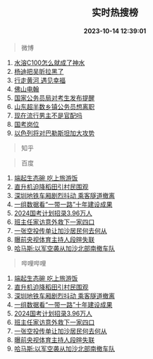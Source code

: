 <div align="center"><h2>实时热搜榜</h2><h4>2023-10-14 12:39:01</h4></div>

> 微博  

1. [水溶C100怎么就成了神水](https://s.weibo.com/weibo?q=%E6%B0%B4%E6%BA%B6C100%E6%80%8E%E4%B9%88%E5%B0%B1%E6%88%90%E4%BA%86%E7%A5%9E%E6%B0%B4&t=31&band_rank=1&Refer=top)<br />
2. [杨迪把吴昕拉黑了](https://s.weibo.com/weibo?q=%23%E6%9D%A8%E8%BF%AA%E6%8A%8A%E5%90%B4%E6%98%95%E6%8B%89%E9%BB%91%E4%BA%86%23&t=31&band_rank=2&Refer=top)<br />
3. [行走黄河 遇见幸福](https://s.weibo.com/weibo?q=%23%E8%A1%8C%E8%B5%B0%E9%BB%84%E6%B2%B3%20%E9%81%87%E8%A7%81%E5%B9%B8%E7%A6%8F%23&t=31&band_rank=3&Refer=top)<br />
4. [佛山电翰](https://s.weibo.com/weibo?q=%E4%BD%9B%E5%B1%B1%E7%94%B5%E7%BF%B0&t=31&band_rank=4&Refer=top)<br />
5. [国家公务员局对考生发布提醒](https://s.weibo.com/weibo?q=%23%E5%9B%BD%E5%AE%B6%E5%85%AC%E5%8A%A1%E5%91%98%E5%B1%80%E5%AF%B9%E8%80%83%E7%94%9F%E5%8F%91%E5%B8%83%E6%8F%90%E9%86%92%23&t=31&band_rank=5&Refer=top)<br />
6. [山东超半数乡镇公务员想离职](https://s.weibo.com/weibo?q=%23%E5%B1%B1%E4%B8%9C%E8%B6%85%E5%8D%8A%E6%95%B0%E4%B9%A1%E9%95%87%E5%85%AC%E5%8A%A1%E5%91%98%E6%83%B3%E7%A6%BB%E8%81%8C%23&t=31&band_rank=6&Refer=top)<br />
7. [现在流行男主不是官配吗](https://s.weibo.com/weibo?q=%23%E7%8E%B0%E5%9C%A8%E6%B5%81%E8%A1%8C%E7%94%B7%E4%B8%BB%E4%B8%8D%E6%98%AF%E5%AE%98%E9%85%8D%E5%90%97%23&t=31&band_rank=7&Refer=top)<br />
8. [国考岗位](https://s.weibo.com/weibo?q=%E5%9B%BD%E8%80%83%E5%B2%97%E4%BD%8D&t=31&band_rank=8&Refer=top)<br />
9. [以色列将对巴勒斯坦加大攻势](https://s.weibo.com/weibo?q=%23%E4%BB%A5%E8%89%B2%E5%88%97%E5%B0%86%E5%AF%B9%E5%B7%B4%E5%8B%92%E6%96%AF%E5%9D%A6%E5%8A%A0%E5%A4%A7%E6%94%BB%E5%8A%BF%23&t=31&band_rank=9&Refer=top)<br />

> 知乎  


> 百度  

1. [端起生态碗 吃上旅游饭](https://www.baidu.com/s?wd=%E7%AB%AF%E8%B5%B7%E7%94%9F%E6%80%81%E7%A2%97+%E5%90%83%E4%B8%8A%E6%97%85%E6%B8%B8%E9%A5%AD&sa=fyb_news&rsv_dl=fyb_news)<br />
2. [直升机迫降稻田引村民围观](https://www.baidu.com/s?wd=%E7%9B%B4%E5%8D%87%E6%9C%BA%E8%BF%AB%E9%99%8D%E7%A8%BB%E7%94%B0%E5%BC%95%E6%9D%91%E6%B0%91%E5%9B%B4%E8%A7%82&sa=fyb_news&rsv_dl=fyb_news)<br />
3. [深圳地铁车厢剧烈抖动 乘客隧道撤离](https://www.baidu.com/s?wd=%E6%B7%B1%E5%9C%B3%E5%9C%B0%E9%93%81%E8%BD%A6%E5%8E%A2%E5%89%A7%E7%83%88%E6%8A%96%E5%8A%A8+%E4%B9%98%E5%AE%A2%E9%9A%A7%E9%81%93%E6%92%A4%E7%A6%BB&sa=fyb_news&rsv_dl=fyb_news)<br />
4. [一组数据看“一带一路”十年建设成果](https://www.baidu.com/s?wd=%E4%B8%80%E7%BB%84%E6%95%B0%E6%8D%AE%E7%9C%8B%E2%80%9C%E4%B8%80%E5%B8%A6%E4%B8%80%E8%B7%AF%E2%80%9D%E5%8D%81%E5%B9%B4%E5%BB%BA%E8%AE%BE%E6%88%90%E6%9E%9C&sa=fyb_news&rsv_dl=fyb_news)<br />
5. [2024国考计划招录3.96万人](https://www.baidu.com/s?wd=2024%E5%9B%BD%E8%80%83%E8%AE%A1%E5%88%92%E6%8B%9B%E5%BD%953.96%E4%B8%87%E4%BA%BA&sa=fyb_news&rsv_dl=fyb_news)<br />
6. [班主任家访意外救下一家四口](https://www.baidu.com/s?wd=%E7%8F%AD%E4%B8%BB%E4%BB%BB%E5%AE%B6%E8%AE%BF%E6%84%8F%E5%A4%96%E6%95%91%E4%B8%8B%E4%B8%80%E5%AE%B6%E5%9B%9B%E5%8F%A3&sa=fyb_news&rsv_dl=fyb_news)<br />
7. [一张空投传单让加沙居民何去何从](https://www.baidu.com/s?wd=%E4%B8%80%E5%BC%A0%E7%A9%BA%E6%8A%95%E4%BC%A0%E5%8D%95%E8%AE%A9%E5%8A%A0%E6%B2%99%E5%B1%85%E6%B0%91%E4%BD%95%E5%8E%BB%E4%BD%95%E4%BB%8E&sa=fyb_news&rsv_dl=fyb_news)<br />
8. [曝前央视体育主持人段暄失联](https://www.baidu.com/s?wd=%E6%9B%9D%E5%89%8D%E5%A4%AE%E8%A7%86%E4%BD%93%E8%82%B2%E4%B8%BB%E6%8C%81%E4%BA%BA%E6%AE%B5%E6%9A%84%E5%A4%B1%E8%81%94&sa=fyb_news&rsv_dl=fyb_news)<br />
9. [哈马斯:以军空袭从加沙北部南撤车队](https://www.baidu.com/s?wd=%E5%93%88%E9%A9%AC%E6%96%AF%3A%E4%BB%A5%E5%86%9B%E7%A9%BA%E8%A2%AD%E4%BB%8E%E5%8A%A0%E6%B2%99%E5%8C%97%E9%83%A8%E5%8D%97%E6%92%A4%E8%BD%A6%E9%98%9F&sa=fyb_news&rsv_dl=fyb_news)<br />

> 哔哩哔哩  

1. [端起生态碗 吃上旅游饭](https://www.baidu.com/s?wd=%E7%AB%AF%E8%B5%B7%E7%94%9F%E6%80%81%E7%A2%97+%E5%90%83%E4%B8%8A%E6%97%85%E6%B8%B8%E9%A5%AD&sa=fyb_news&rsv_dl=fyb_news)<br />
2. [直升机迫降稻田引村民围观](https://www.baidu.com/s?wd=%E7%9B%B4%E5%8D%87%E6%9C%BA%E8%BF%AB%E9%99%8D%E7%A8%BB%E7%94%B0%E5%BC%95%E6%9D%91%E6%B0%91%E5%9B%B4%E8%A7%82&sa=fyb_news&rsv_dl=fyb_news)<br />
3. [深圳地铁车厢剧烈抖动 乘客隧道撤离](https://www.baidu.com/s?wd=%E6%B7%B1%E5%9C%B3%E5%9C%B0%E9%93%81%E8%BD%A6%E5%8E%A2%E5%89%A7%E7%83%88%E6%8A%96%E5%8A%A8+%E4%B9%98%E5%AE%A2%E9%9A%A7%E9%81%93%E6%92%A4%E7%A6%BB&sa=fyb_news&rsv_dl=fyb_news)<br />
4. [一组数据看“一带一路”十年建设成果](https://www.baidu.com/s?wd=%E4%B8%80%E7%BB%84%E6%95%B0%E6%8D%AE%E7%9C%8B%E2%80%9C%E4%B8%80%E5%B8%A6%E4%B8%80%E8%B7%AF%E2%80%9D%E5%8D%81%E5%B9%B4%E5%BB%BA%E8%AE%BE%E6%88%90%E6%9E%9C&sa=fyb_news&rsv_dl=fyb_news)<br />
5. [2024国考计划招录3.96万人](https://www.baidu.com/s?wd=2024%E5%9B%BD%E8%80%83%E8%AE%A1%E5%88%92%E6%8B%9B%E5%BD%953.96%E4%B8%87%E4%BA%BA&sa=fyb_news&rsv_dl=fyb_news)<br />
6. [班主任家访意外救下一家四口](https://www.baidu.com/s?wd=%E7%8F%AD%E4%B8%BB%E4%BB%BB%E5%AE%B6%E8%AE%BF%E6%84%8F%E5%A4%96%E6%95%91%E4%B8%8B%E4%B8%80%E5%AE%B6%E5%9B%9B%E5%8F%A3&sa=fyb_news&rsv_dl=fyb_news)<br />
7. [一张空投传单让加沙居民何去何从](https://www.baidu.com/s?wd=%E4%B8%80%E5%BC%A0%E7%A9%BA%E6%8A%95%E4%BC%A0%E5%8D%95%E8%AE%A9%E5%8A%A0%E6%B2%99%E5%B1%85%E6%B0%91%E4%BD%95%E5%8E%BB%E4%BD%95%E4%BB%8E&sa=fyb_news&rsv_dl=fyb_news)<br />
8. [曝前央视体育主持人段暄失联](https://www.baidu.com/s?wd=%E6%9B%9D%E5%89%8D%E5%A4%AE%E8%A7%86%E4%BD%93%E8%82%B2%E4%B8%BB%E6%8C%81%E4%BA%BA%E6%AE%B5%E6%9A%84%E5%A4%B1%E8%81%94&sa=fyb_news&rsv_dl=fyb_news)<br />
9. [哈马斯:以军空袭从加沙北部南撤车队](https://www.baidu.com/s?wd=%E5%93%88%E9%A9%AC%E6%96%AF%3A%E4%BB%A5%E5%86%9B%E7%A9%BA%E8%A2%AD%E4%BB%8E%E5%8A%A0%E6%B2%99%E5%8C%97%E9%83%A8%E5%8D%97%E6%92%A4%E8%BD%A6%E9%98%9F&sa=fyb_news&rsv_dl=fyb_news)<br />

